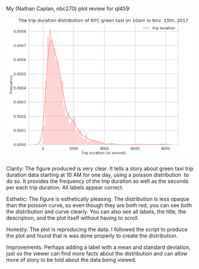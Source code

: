 My (Nathan Caplan, nbc270) plot review for ql459:

![Alt text](../HW9_nbc270/plot.png)

Clarity: The figure produced is very clear. It tells a story about green taxi trip duration data starting at 10 AM for one day, using a poisson distribution  to do so. It provides the frequency of the trip duration as well as the seconds per each trip duration. All labels appear correct.

Esthetic: The figure is esthetically pleasing. The distribution is less opaque than the poisson curve, so even though they are both red, you can see both the distribution and curve clearly. You can also see all labels, the title, the description, and the plot itself without having to scroll. 

Honesty: The plot is reproducing the data. I followed the script to produce the plot and found that is was done properly to create the distribution. 

Improvements: Perhaps adding a label with a mean and standard deviation, just so the viewer can find more facts about the distribution and can allow more of story to be told about the data being viewed. 

